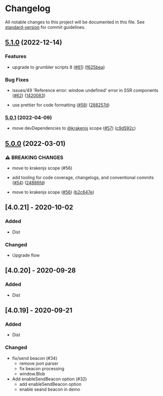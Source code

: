 # Changelog

All notable changes to this project will be documented in this file. See [standard-version](https://github.com/conventional-changelog/standard-version) for commit guidelines.

## [5.1.0](https://github.com/krakenjs/beaver-logger/compare/v5.0.1...v5.1.0) (2022-12-14)


### Features

* upgrade to grumbler scripts 8 ([#61](https://github.com/krakenjs/beaver-logger/issues/61)) ([f625bea](https://github.com/krakenjs/beaver-logger/commit/f625beafb426fe7da4b4e9c50d0bac033348f775))


### Bug Fixes

* issues/49 'Reference error: window undefined' error in SSR components ([#62](https://github.com/krakenjs/beaver-logger/issues/62)) ([1420083](https://github.com/krakenjs/beaver-logger/commit/142008356d8217f14f9e292c4613c0eb7ad1a5ff))


* use prettier for code formatting ([#58](https://github.com/krakenjs/beaver-logger/issues/58)) ([288257d](https://github.com/krakenjs/beaver-logger/commit/288257d89af4d2a872b30723df28b7dda5605601))

### [5.0.1](https://github.com/krakenjs/beaver-logger/compare/v5.0.0...v5.0.1) (2022-04-09)


* move devDependencies to [@krakenjs](https://github.com/krakenjs) scope ([#57](https://github.com/krakenjs/beaver-logger/issues/57)) ([c9d592c](https://github.com/krakenjs/beaver-logger/commit/c9d592cfbf281859f7265d58b43538f68b7065e0))

## [5.0.0](https://github.com/krakenjs/beaver-logger/compare/v4.0.35...v5.0.0) (2022-03-01)


### ⚠ BREAKING CHANGES

* move to krakenjs scope (#56)

* add tooling for code coverage, changelogs, and conventional commits ([#54](https://github.com/krakenjs/beaver-logger/issues/54)) ([24886fd](https://github.com/krakenjs/beaver-logger/commit/24886fd549efe0526d106a842608d31bf96903ad))
* move to krakenjs scope ([#56](https://github.com/krakenjs/beaver-logger/issues/56)) ([b2c647e](https://github.com/krakenjs/beaver-logger/commit/b2c647eed495d67dcbb5109363cd526054dbb6d0))

## [4.0.21] - 2020-10-02
### Added
- Dist

### Changed
- Upgrade flow

## [4.0.20] - 2020-09-28
### Added
- Dist

## [4.0.19] - 2020-09-21
### Added
- Dist

### Changed
- fix/send beacon (#34)
  * remove json parser
  * fix beacon processing
  * window.Blob
- Add enableSendBeacon option (#32)
  * add enableSendBeacon option
  * enable seand beacon in demo
